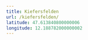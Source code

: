 ```yaml
---
title: Kiefersfelden
url: /kiefersfelden/
latitude: 47.613840800000006
longitude: 12.188782000000002
---
```

